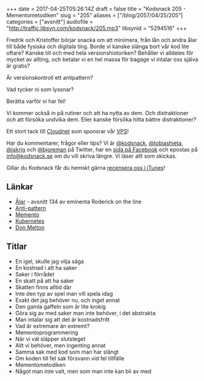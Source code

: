 +++
date = 2017-04-25T05:26:14Z
draft = false
title = "Kodsnack 205 - Mementometodiken"
slug = "205"
aliases = ["/blog/2057/04/25/205"]
categories = ["avsnitt"]
audiofile = "http://traffic.libsyn.com/kodsnack/205.mp3"
libsynid = "5294516"
+++

Fredrik och Kristoffer börjar snacka om att minimera, från lån och andra ålar till både fysiska och digitala ting. Borde vi kanske slänga bort vår kod lite oftare? Kanske till och med hela versionshistoriken? Behåller vi alldeles för mycket av allting, och betalar vi en hel massa för bagage vi intalar oss själva är gratis?

Är versionskontroll ett antipattern?

Vad tycker ni som lyssnar?

Berätta varför vi har fel!

Vi kommer också in på rutiner och att ha nytta av dem. Och distraktioner och att försöka undvika dem. Eller kanske försöka hitta bättre distraktioner?

Ett stort tack till [Cloudnet](http://www.cloudnet.se) som sponsrar vår [VPS](http://en.wikipedia.org/wiki/Virtual_private_server)!

Har du kommentarer, frågor eller tips? Vi är [@kodsnack](https://www.twitter.com/kodsnack), [@tobiashieta](https://www.twitter.com/tobiashieta), [@iskrig](https://www.twitter.com/iskrig) och [@bjoreman](https://www.twitter.com/bjoreman) på Twitter, har en [sida på Facebook](https://www.facebook.com/kodsnack) och epostas på [info@kodsnack.se](mailto:info@kodsnack.se) om du vill skriva längre. Vi läser allt som skickas.

Gillar du Kodsnack får du hemskt gärna [recensera oss i iTunes](http://itunes.apple.com/se/podcast/kodsnack/id561631498?l=en)!

## Länkar ##
* [Ålar](http://www.merlinmann.com/roderick/ep-134-a-minimum-of-eels.html) - avsnitt 134 av eminenta Roderick on the line
* [Anti-pattern](https://en.wikipedia.org/wiki/Anti-pattern)
* [Memento](https://en.wikipedia.org/wiki/Memento_%28film%29)
* [Kubernetes](https://en.wikipedia.org/wiki/Kubernetes)
* [Don Melton](https://donmelton.com/about/)

## Titlar ##
* En igel, skulle jag vilja säga
* En kostnad i att ha saker
* Saker i förrådet
* En skatt på att ha saker
* Skatten finns alltid där
* Inte den typ av spel man vill spela idag
* Exakt det jag behöver nu, och inget annat
* Den gamla gaffeln som är lite krokig
* Göra sig av med saker man inte behöver, i det abstrakta
* Man intalar sig att det är kostnadsfritt
* Vad är extremare än extremt?
* Mementoprogrammering
* När vi väl släpper slutsteget
* Allt vi behöver, men ingenting annat
* Samma sak med kod som man har slängt
* Om koden till fel sak försvann vid fel tillfälle
* Mementometodiken
* Något man inte valt, men som man inte kan bli av med
